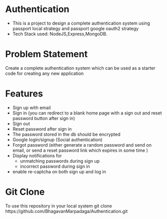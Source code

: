 <h1>Authentication</h1>
<ul>
  <li>
    This is a project to design a complete authentication system using passport local strategy and passport google oauth2 strategy
  </li>
  <li>
    Tech Stack used: NodeJS,Express,MongoDB.
  </li>
</ul>
<h1>Problem Statement</h1>
<p>Create a complete authentication system which can be used as a starter code for creating any new application</p>
<h1>
  Features 
</h1>
<ul>
  <li>Sign up with email</li>
  <li>Sign in (you can redirect to a blank home page with a sign out and reset password button after sign in)</li>
  <li>Sign out </li>
  <li>Reset password after sign in</li>
  <li>The password stored in the db should be encrypted</li>
  <li>Google login/signup (Social authentication)</li>
  <li>Forgot password (either generate a random password and send on email, or send a reset password link which expires in some time )</li>
  <li>
    Display notifications for 
    <ul>
      <li>
        unmatching passwords during sign up
      </li>
      <li>
        incorrect password during sign in
      </li>
    </ul>
  </li>
  <li>
    enable re-captcha on both sign up and log in
  </li>
</ul>
<h1>Git Clone</h1>
To use this repository in your local system
<span>git clone https://github.com/BhagavanMarpadaga/Authentication.git</span>
